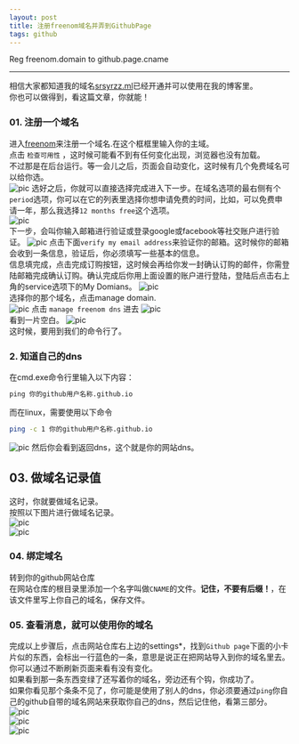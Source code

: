 ```yaml
---
layout: post
title: 注册freenom域名并弄到GithubPage
tags: github
---
```


Reg freenom.domain to github.page.cname

---

相信大家都知道我的域名[srsyrzz.ml](https://sunbossrs.github.io/)已经开通并可以使用在我的博客里。  
你也可以做得到，看这篇文章，你就能！
  
### 01. 注册一个域名
进入[freenom](http://freenom.com)来注册一个域名.在这个框框里输入你的主域。  
点击 `检查可用性` ，这时候可能看不到有任何变化出现，浏览器也没有加载。  
不过那是在后台运行。等一会儿之后，页面会自动变化，这时候有几个免费域名可以给你选。  
![pic](https://coding.net/u/SunbossRS/p/GotBlogDowner/git/raw/master/img/freenomdomain/01.jpg)
选好之后，你就可以直接选择完成进入下一步。在域名选项的最右侧有个`period`选项，你可以在它的列表里选择你想申请免费的时间，比如，可以免费申请一年，那么我选择`12 months free`这个选项。  
![pic](https://coding.net/u/SunbossRS/p/GotBlogDowner/git/raw/master/img/freenomdomain/02.png)  
下一步，会叫你输入邮箱进行验证或登录google或facebook等社交账户进行验证。
![pic](https://coding.net/u/SunbossRS/p/GotBlogDowner/git/raw/master/img/freenomdomain/03.png)
点击下面`verify my email address`来验证你的邮箱。这时候你的邮箱会收到一条信息，验证后，你必须填写一些基本的信息。  
信息填完成，点击完成订购按钮，这时候会再给你发一封确认订购的邮件，你需登陆邮箱完成确认订购。确认完成后你用上面设置的账户进行登陆，登陆后点击右上角的service选项下的My Domians。
![pic](https://coding.net/u/SunbossRS/p/GotBlogDowner/git/raw/master/img/freenomdomain/04.png)  
选择你的那个域名，点击manage domain.  
![pic](https://coding.net/u/SunbossRS/p/GotBlogDowner/git/raw/master/img/freenomdomain/05.jpg)
点击 `manage freenom dns` 进去
![pic](https://coding.net/u/SunbossRS/p/GotBlogDowner/git/raw/master/img/freenomdomain/06.jpg)  
看到一片空白。
![pic](https://coding.net/u/SunbossRS/p/GotBlogDowner/git/raw/master/img/freenomdomain/07.jpg)  
这时候，要用到我们的命令行了。 
 
### 2. 知道自己的dns
在cmd.exe命令行里输入以下内容：
```cmd
ping 你的github用户名称.github.io
```
而在linux，需要使用以下命令
```bash
ping -c 1 你的github用户名称.github.io
```
![pic](https://coding.net/u/SunbossRS/p/GotBlogDowner/git/raw/master/img/freenomdomain/08.png)
然后你会看到返回dns，这个就是你的网站dns。  
  
## 03. 做域名记录值
这时，你就要做域名记录。  
按照以下图片进行做域名记录。  
![pic](https://coding.net/u/SunbossRS/p/GotBlogDowner/git/raw/master/img/freenomdomain/09.png)  
![pic](https://coding.net/u/SunbossRS/p/GotBlogDowner/git/raw/master/img/freenomdomain/10.png)  
  
### 04. 绑定域名
转到你的github网站仓库  
在网站仓库的根目录里添加一个名字叫做`CNAME`的文件。**记住，不要有后缀！**，在该文件里写上你自己的域名，保存文件。
  
### 05. 查看消息，就可以使用你的域名
完成以上步骤后，点击网站仓库右上边的settings*，找到`Github page`下面的小卡片似的东西，会标出一行蓝色的一条，意思是说正在把网站导入到你的域名里去。  
你可以通过不断刷新页面来看有没有变化。  
如果看到那一条东西变绿了还写着你的域名，旁边还有个钩，你成功了。  
如果你看见那个条条不见了，你可能是使用了别人的dns，你必须要通过`ping`你自己的github自带的域名网站来获取你自己的dns，然后记住他，看第三部分。  
![pic](https://coding.net/u/SunbossRS/p/GotBlogDowner/git/raw/master/img/freenomdomain/11.png)  
![pic](https://coding.net/u/SunbossRS/p/GotBlogDowner/git/raw/master/img/freenomdomain/12.png)  
![pic](https://coding.net/u/SunbossRS/p/GotBlogDowner/git/raw/master/img/freenomdomain/13.png)
